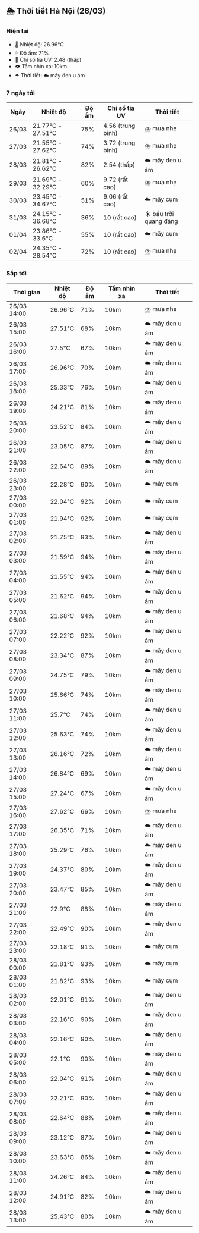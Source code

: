 ## 🌦️ Thời tiết Hà Nội (26/03)

### Hiện tại

- 🌡️ Nhiệt độ: 26.96℃
- 💦 Độ ẩm: 71%
- 🌟 Chỉ số tia UV: 2.48 (thấp)
- 👁️ Tầm nhìn xa: 10km
- ☂️ Thời tiết: ☁️ mây đen u ám

### 7 ngày tới

| Ngày | Nhiệt độ | Độ ẩm | Chỉ số tia UV | Thời tiết |
| --- | --- | --- | --- | --- |
| 26/03 | 21.77℃ - 27.51℃ | 75% | 4.56 (trung bình) | ⛈️ mưa nhẹ |
| 27/03 | 21.55℃ - 27.62℃ | 74% | 3.72 (trung bình) | ⛈️ mưa nhẹ |
| 28/03 | 21.81℃ - 26.62℃ | 82% | 2.54 (thấp) | ☁️ mây đen u ám |
| 29/03 | 21.69℃ - 32.29℃ | 60% | 9.72 (rất cao) | ⛈️ mưa nhẹ |
| 30/03 | 23.45℃ - 34.67℃ | 51% | 9.06 (rất cao) | ☁️ mây cụm |
| 31/03 | 24.15℃ - 36.68℃ | 36% | 10 (rất cao) | ☀️ bầu trời quang đãng |
| 01/04 | 23.86℃ - 33.6℃ | 55% | 10 (rất cao) | ☁️ mây cụm |
| 02/04 | 24.35℃ - 28.54℃ | 72% | 10 (rất cao) | ⛈️ mưa nhẹ |

### Sắp tới

| Thời gian | Nhiệt độ | Độ ẩm | Tầm nhìn xa | Thời tiết |
| --- | --- | --- | --- | --- |
| 26/03 14:00 | 26.96℃ | 71% | 10km | ⛈️ mưa nhẹ |
| 26/03 15:00 | 27.51℃ | 68% | 10km | ☁️ mây đen u ám |
| 26/03 16:00 | 27.5℃ | 67% | 10km | ☁️ mây đen u ám |
| 26/03 17:00 | 26.96℃ | 70% | 10km | ☁️ mây đen u ám |
| 26/03 18:00 | 25.33℃ | 76% | 10km | ☁️ mây đen u ám |
| 26/03 19:00 | 24.21℃ | 81% | 10km | ☁️ mây đen u ám |
| 26/03 20:00 | 23.52℃ | 84% | 10km | ☁️ mây đen u ám |
| 26/03 21:00 | 23.05℃ | 87% | 10km | ☁️ mây đen u ám |
| 26/03 22:00 | 22.64℃ | 89% | 10km | ☁️ mây đen u ám |
| 26/03 23:00 | 22.28℃ | 90% | 10km | ☁️ mây cụm |
| 27/03 00:00 | 22.04℃ | 92% | 10km | ☁️ mây cụm |
| 27/03 01:00 | 21.94℃ | 92% | 10km | ☁️ mây cụm |
| 27/03 02:00 | 21.75℃ | 93% | 10km | ☁️ mây đen u ám |
| 27/03 03:00 | 21.59℃ | 94% | 10km | ☁️ mây đen u ám |
| 27/03 04:00 | 21.55℃ | 94% | 10km | ☁️ mây đen u ám |
| 27/03 05:00 | 21.62℃ | 94% | 10km | ☁️ mây đen u ám |
| 27/03 06:00 | 21.68℃ | 94% | 10km | ☁️ mây đen u ám |
| 27/03 07:00 | 22.22℃ | 92% | 10km | ☁️ mây đen u ám |
| 27/03 08:00 | 23.34℃ | 87% | 10km | ☁️ mây đen u ám |
| 27/03 09:00 | 24.75℃ | 79% | 10km | ☁️ mây đen u ám |
| 27/03 10:00 | 25.66℃ | 74% | 10km | ☁️ mây đen u ám |
| 27/03 11:00 | 25.7℃ | 74% | 10km | ☁️ mây đen u ám |
| 27/03 12:00 | 25.63℃ | 74% | 10km | ☁️ mây đen u ám |
| 27/03 13:00 | 26.16℃ | 72% | 10km | ☁️ mây đen u ám |
| 27/03 14:00 | 26.84℃ | 69% | 10km | ☁️ mây đen u ám |
| 27/03 15:00 | 27.24℃ | 67% | 10km | ☁️ mây đen u ám |
| 27/03 16:00 | 27.62℃ | 66% | 10km | ⛈️ mưa nhẹ |
| 27/03 17:00 | 26.35℃ | 71% | 10km | ☁️ mây đen u ám |
| 27/03 18:00 | 25.29℃ | 76% | 10km | ☁️ mây đen u ám |
| 27/03 19:00 | 24.37℃ | 80% | 10km | ☁️ mây đen u ám |
| 27/03 20:00 | 23.47℃ | 85% | 10km | ☁️ mây đen u ám |
| 27/03 21:00 | 22.9℃ | 88% | 10km | ☁️ mây đen u ám |
| 27/03 22:00 | 22.49℃ | 90% | 10km | ☁️ mây đen u ám |
| 27/03 23:00 | 22.18℃ | 91% | 10km | ☁️ mây cụm |
| 28/03 00:00 | 21.81℃ | 93% | 10km | ☁️ mây cụm |
| 28/03 01:00 | 21.82℃ | 93% | 10km | ☁️ mây cụm |
| 28/03 02:00 | 22.01℃ | 91% | 10km | ☁️ mây đen u ám |
| 28/03 03:00 | 22.16℃ | 90% | 10km | ☁️ mây đen u ám |
| 28/03 04:00 | 22.16℃ | 90% | 10km | ☁️ mây đen u ám |
| 28/03 05:00 | 22.1℃ | 90% | 10km | ☁️ mây đen u ám |
| 28/03 06:00 | 22.04℃ | 91% | 10km | ☁️ mây đen u ám |
| 28/03 07:00 | 22.21℃ | 90% | 10km | ☁️ mây đen u ám |
| 28/03 08:00 | 22.64℃ | 88% | 10km | ☁️ mây đen u ám |
| 28/03 09:00 | 23.12℃ | 87% | 10km | ☁️ mây đen u ám |
| 28/03 10:00 | 23.63℃ | 86% | 10km | ☁️ mây đen u ám |
| 28/03 11:00 | 24.26℃ | 84% | 10km | ☁️ mây đen u ám |
| 28/03 12:00 | 24.91℃ | 82% | 10km | ☁️ mây đen u ám |
| 28/03 13:00 | 25.43℃ | 80% | 10km | ☁️ mây đen u ám |
